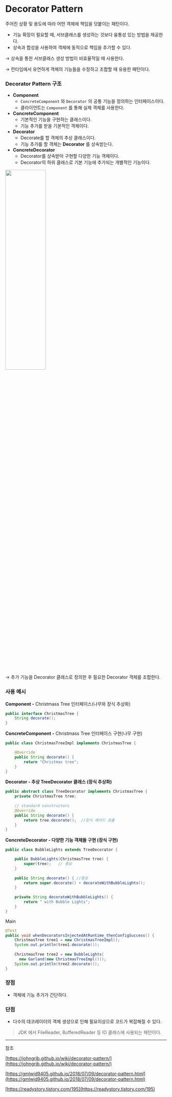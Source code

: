 # Decorator Pattern

주어진 상황 및 용도에 따라 어떤 객체에 책임을 덧붙이는 패턴이다.

- 기능 확장이 필요할 때, 서브클래스를 생성하는 것보다 융통성 있는 방법을 제공한다.
- 상속과 합성을 사용하여 객체에 동적으로 책임을 추가할 수 있다.

→ 상속을 통한 서브클래스 생성 방법이 비효율적일 때 사용한다.

→ 런타임에서 유연하게 객체의 기능들을 수정하고 조합할 때 유용한 패턴이다.

### Decorator Pattern 구조

- **Component**
    - `ConcreteComponent` 와 `Decorator` 의 공통 기능을 정의하는 인터페이스이다.
    - 클라이언트는 `Component` 를 통해 실제 객체를 사용한다.
- **ConcreteComponent**
    - 기본적인 기능을 구현하는 클래스이다.
    - 기능 추가를 받을 기본적인 객체이다.
- **Decorator**
    - Decorate를 할 객체의 추상 클래스이다.
    - 기능 추가를 할 객체는 **Decorator** 를 상속받는다.
- **ConcreteDecorator**
    - Decorator를 상속받아 구현할 다양한 기능 객체이다.
    - Decorator의 하위 클래스로 기본 기능에 추가되는 개별적인 기능이다.

<img src="https://github.com/triflingness/CSnCT-Study/blob/6bc791beff9381372211b9a9c8beb76f0a6c3a91/Design%20Pattern/images/decorator%E1%84%80%E1%85%AE%E1%84%8C%E1%85%A9.png" width="50%" height="40%">

→ 추가 기능을 Decorator 클래스로 정의한 후 필요한 Decorator 객체를 조합한다.

### 사용 예시

**Component -** Christmass Tree 인터페이스(나무와 장식 추상화) 

```java
public interface ChristmasTree {
    String decorate();
}
```

**ConcreteComponent -** Christmass Tree 인터페이스 구현(나무 구현)

```java
public class ChristmasTreeImpl implements ChristmasTree {

    @Override
    public String decorate() {
        return "Christmas tree";
    }
}
```

**Decorator - 추상 TreeDecorator 클래스 (장식 추상화)**

```java
public abstract class TreeDecorator implements ChristmasTree {
    private ChristmasTree tree;
    
    // standard constructors
    @Override
    public String decorate() {
        return tree.decorate();  //장식 메서드 호출
    }
}
```

 

**ConcreteDecorator - 다양한 기능 객체들 구현 (장식 구현)**

```java
public class BubbleLights extends TreeDecorator {

    public BubbleLights(ChristmasTree tree) {
        super(tree);   // 중요
    }
    
    public String decorate() { //중요
        return super.decorate() + decorateWithBubbleLights();
    }
    
    private String decorateWithBubbleLights() {
        return " with Bubble Lights";
    }
}
```

Main

```java
@Test
public void whenDecoratorsInjectedAtRuntime_thenConfigSuccess() {
    ChristmasTree tree1 = new ChristmasTreeImpl();
    System.out.println(tree1.decorate());
     
    ChristmasTree tree2 = new BubbleLights(
      new Garland(new ChristmasTreeImpl()));
    System.out.println(tree2.decorate());
}
```

### 장점

- 객체에 기능 추가가 간단하다.

### 단점

- 다수의 데코레이터의 객체 생성으로 인해 필요이상으로 코드가 복잡해질 수 있다.

> JDK 에서 FileReader, BufferedReader 등 IO 클래스에 사용되는 패턴이다.

---

참조

[https://johngrib.github.io/wiki/decorator-pattern/](https://johngrib.github.io/wiki/decorator-pattern/)

[https://gmlwjd9405.github.io/2018/07/09/decorator-pattern.html](https://gmlwjd9405.github.io/2018/07/09/decorator-pattern.html)

[https://readystory.tistory.com/195](https://readystory.tistory.com/195)
